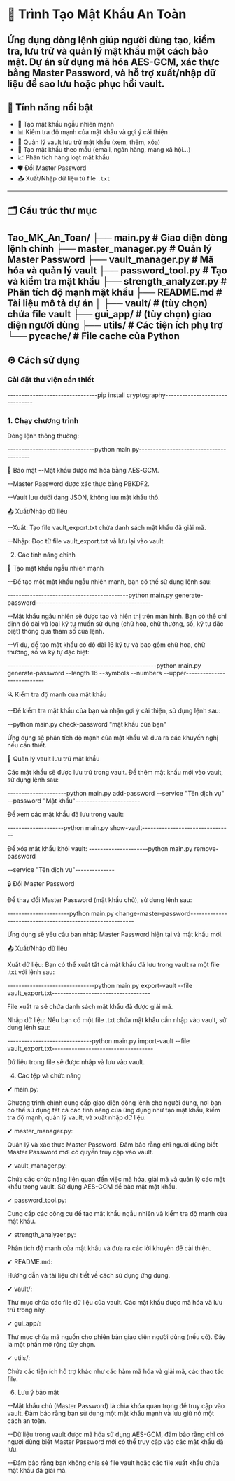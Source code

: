 # 🔐 Trình Tạo Mật Khẩu An Toàn

Ứng dụng dòng lệnh giúp người dùng tạo, kiểm tra, lưu trữ và quản lý mật khẩu một cách bảo mật. Dự án sử dụng mã hóa AES-GCM, xác thực bằng Master Password, và hỗ trợ xuất/nhập dữ liệu để sao lưu hoặc phục hồi vault.
---
## 🧩 Tính năng nổi bật
- 🔐 Tạo mật khẩu ngẫu nhiên mạnh
- 📊 Kiểm tra độ mạnh của mật khẩu và gợi ý cải thiện
- 📁 Quản lý vault lưu trữ mật khẩu (xem, thêm, xóa)
- 🧩 Tạo mật khẩu theo mẫu (email, ngân hàng, mạng xã hội…)
- 📈 Phân tích hàng loạt mật khẩu
- 🛡 Đổi Master Password
- 📤 Xuất/Nhập dữ liệu từ file `.txt`

---

## 🗂 Cấu trúc thư mục
Tao_MK_An_Toan/
├── main.py                  # Giao diện dòng lệnh chính
├── master_manager.py        # Quản lý Master Password
├── vault_manager.py         # Mã hóa và quản lý vault
├── password_tool.py         # Tạo và kiểm tra mật khẩu
├── strength_analyzer.py     # Phân tích độ mạnh mật khẩu
├── README.md                # Tài liệu mô tả dự án
│
├── vault/                   # (tùy chọn) chứa file vault
├── gui_app/                 # (tùy chọn) giao diện người dùng
├── utils/                   # Các tiện ích phụ trợ
└── __pycache__/             # File cache của Python
---

## ⚙️ Cách sử dụng

###  Cài đặt thư viện cần thiết


--------------------------------pip install cryptography-------------------------------

### 1. Chạy chương trình
Dòng lệnh thông thường:

-------------------------------python main.py---------------------------------------

🔐 Bảo mật
--Mật khẩu được mã hóa bằng AES-GCM.

--Master Password được xác thực bằng PBKDF2.

--Vault lưu dưới dạng JSON, không lưu mật khẩu thô.

📤 Xuất/Nhập dữ liệu

--Xuất: Tạo file vault_export.txt chứa danh sách mật khẩu đã giải mã.

--Nhập: Đọc từ file vault_export.txt và lưu lại vào vault.

2. Các tính năng chính
   
🔑 Tạo mật khẩu ngẫu nhiên mạnh

--Để tạo một mật khẩu ngẫu nhiên mạnh, bạn có thể sử dụng lệnh sau:

-------------------------------------------python main.py generate-password-----------------------------------------

--Mật khẩu ngẫu nhiên sẽ được tạo và hiển thị trên màn hình. Bạn có thể chỉ định độ dài và loại ký tự muốn sử dụng (chữ hoa, chữ thường, số, ký tự đặc biệt) thông qua tham số của lệnh.

--Ví dụ, để tạo mật khẩu có độ dài 16 ký tự và bao gồm chữ hoa, chữ thường, số và ký tự đặc biệt:

-----------------------------------------------------python main.py generate-password --length 16 --symbols --numbers --upper---------------------------
   
🔍 Kiểm tra độ mạnh của mật khẩu

--Để kiểm tra mật khẩu của bạn và nhận gợi ý cải thiện, sử dụng lệnh sau:

--python main.py check-password "mật khẩu của bạn"

Ứng dụng sẽ phân tích độ mạnh của mật khẩu và đưa ra các khuyến nghị nếu cần thiết.


📁 Quản lý vault lưu trữ mật khẩu

Các mật khẩu sẽ được lưu trữ trong vault. Để thêm mật khẩu mới vào vault, sử dụng lệnh sau:

---------------------python main.py add-password --service "Tên dịch vụ" --password "Mật khẩu"-----------------------

Để xem các mật khẩu đã lưu trong vault: 

--------------------python main.py show-vault--------------------------------

Để xóa mật khẩu khỏi vault: ---------------------python main.py remove-password 

--service "Tên dịch vụ"--------------


🔒 Đổi Master Password

Để thay đổi Master Password (mật khẩu chủ), sử dụng lệnh sau:

----------------------python main.py change-master-password----------------------------------------------------------

Ứng dụng sẽ yêu cầu bạn nhập Master Password hiện tại và mật khẩu mới.


📤 Xuất/Nhập dữ liệu

Xuất dữ liệu: Bạn có thể xuất tất cả mật khẩu đã lưu trong vault ra một file .txt với lệnh sau:

-------------------------------python main.py export-vault --file vault_export.txt-----------------------------------

File xuất ra sẽ chứa danh sách mật khẩu đã được giải mã.

Nhập dữ liệu: Nếu bạn có một file .txt chứa mật khẩu cần nhập vào vault, sử dụng lệnh sau:

------------------------------python main.py import-vault --file vault_export.txt------------------------------------

Dữ liệu trong file sẽ được nhập và lưu vào vault.


4. Các tệp và chức năng

✔ main.py:

Chương trình chính cung cấp giao diện dòng lệnh cho người dùng, nơi bạn có thể sử dụng tất cả các tính năng của ứng dụng như tạo mật khẩu, kiểm tra độ mạnh, quản lý vault, và xuất nhập dữ liệu.

✔ master_manager.py:

Quản lý và xác thực Master Password. Đảm bảo rằng chỉ người dùng biết Master Password mới có quyền truy cập vào vault.

✔ vault_manager.py:

Chứa các chức năng liên quan đến việc mã hóa, giải mã và quản lý các mật khẩu trong vault. Sử dụng AES-GCM để bảo mật mật khẩu.

✔ password_tool.py:

Cung cấp các công cụ để tạo mật khẩu ngẫu nhiên và kiểm tra độ mạnh của mật khẩu.

✔ strength_analyzer.py:

Phân tích độ mạnh của mật khẩu và đưa ra các lời khuyên để cải thiện.

✔ README.md:

Hướng dẫn và tài liệu chi tiết về cách sử dụng ứng dụng.

✔ vault/:

Thư mục chứa các file dữ liệu của vault. Các mật khẩu được mã hóa và lưu trữ trong này.

✔ gui_app/:

Thư mục chứa mã nguồn cho phiên bản giao diện người dùng (nếu có). Đây là một phần mở rộng tùy chọn.

✔ utils/:

Chứa các tiện ích hỗ trợ khác như các hàm mã hóa và giải mã, các thao tác file.


6. Lưu ý bảo mật
   
--Mật khẩu chủ (Master Password) là chìa khóa quan trọng để truy cập vào vault. Đảm bảo rằng bạn sử dụng một mật khẩu mạnh và lưu giữ nó một cách an toàn.

--Dữ liệu trong vault được mã hóa sử dụng AES-GCM, đảm bảo rằng chỉ có người dùng biết Master Password mới có thể truy cập vào các mật khẩu đã lưu.

--Đảm bảo rằng bạn không chia sẻ file vault hoặc các file xuất khẩu chứa mật khẩu đã giải mã.
